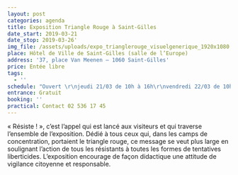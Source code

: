 ```yaml
---
layout: post
categories: agenda
title: Exposition Triangle Rouge à Saint-Gilles
date_start: 2019-03-21
date_stop: 2019-03-26'
img_file: /assets/uploads/expo_trianglerouge_visuelgenerique_1920x1080.jpg
place: Hôtel de Ville de Saint-Gilles (salle de l’Europe)
address: '37, place Van Meenen – 1060 Saint-Gilles'
price: Entée libre
tags:
  - ''
schedule: "Ouvert \r\njeudi 21/03 de 10h à 16h\r\nvendredi 22/03 de 10h à 12h\r\nsamedi 23/03 de 13h à 16h\r\ndu lundi 25/03 au mercredi 27/03 de 10h à 16h\r\n"
entrance: Gratuit
booking: ''
practical: Contact 02 536 17 45
---
```

« Résiste ! », c’est l’appel qui est lancé aux visiteurs et qui traverse l’ensemble de l’exposition. Dédié à tous ceux qui, dans les camps de concentration, portaient le triangle rouge, ce message se veut plus large en soulignant l’action de tous les résistants à toutes les formes de tentatives liberticides. L’exposition encourage de façon didactique une attitude de vigilance citoyenne et responsable.
